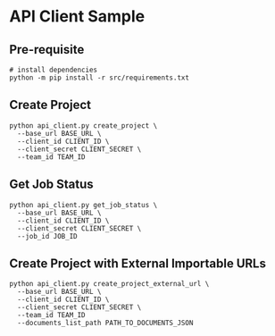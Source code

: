 # API Client Sample

## Pre-requisite

```
# install dependencies
python -m pip install -r src/requirements.txt
```

## Create Project

```
python api_client.py create_project \
  --base_url BASE_URL \
  --client_id CLIENT_ID \
  --client_secret CLIENT_SECRET \
  --team_id TEAM_ID
```

## Get Job Status

```
python api_client.py get_job_status \
  --base_url BASE_URL \
  --client_id CLIENT_ID \
  --client_secret CLIENT_SECRET \
  --job_id JOB_ID
```

## Create Project with External Importable URLs

```
python api_client.py create_project_external_url \
  --base_url BASE_URL \
  --client_id CLIENT_ID \
  --client_secret CLIENT_SECRET \
  --team_id TEAM_ID
  --documents_list_path PATH_TO_DOCUMENTS_JSON
```

